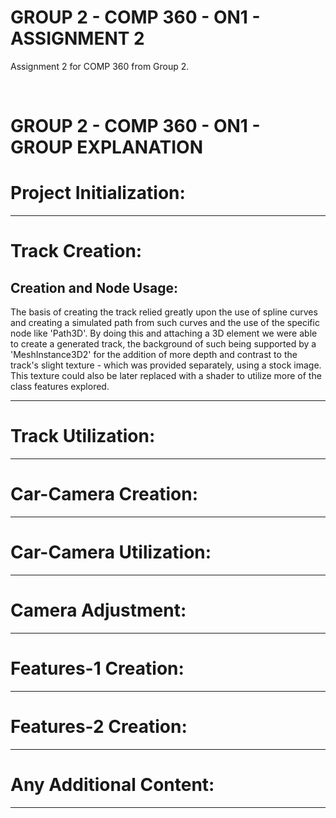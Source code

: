 # GROUP 2 - COMP 360 - ON1 - ASSIGNMENT 2
Assignment 2 for COMP 360 from Group 2.

<br>

# GROUP 2 - COMP 360 - ON1 - GROUP EXPLANATION

# Project Initialization: 

---------------------------------------------------------

# Track Creation:
## Creation and Node Usage:
The basis of creating the track relied greatly upon the use of spline curves and creating a simulated
path from such curves and the use of the specific node like 'Path3D'. By doing this and attaching a 3D 
element we were able to create a generated track, the background of such being supported by a 'MeshInstance3D2'
for the addition of more depth and contrast to the track's slight texture - which was provided separately, using
a stock image. This texture could also be later replaced with a shader to utilize more of the class features explored.

---------------------------------------------------------
# Track Utilization:

---------------------------------------------------------
# Car-Camera Creation:

---------------------------------------------------------
# Car-Camera Utilization:

---------------------------------------------------------
# Camera Adjustment:

---------------------------------------------------------
# Features-1 Creation:

---------------------------------------------------------
# Features-2 Creation:

---------------------------------------------------------
# Any Additional Content:

---------------------------------------------------------
